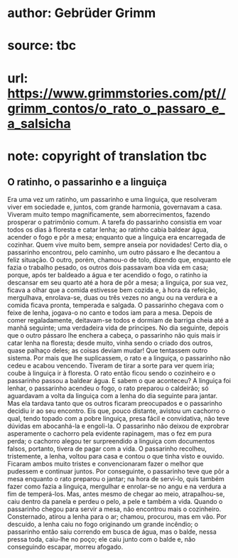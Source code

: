 # author: Gebrüder Grimm
# source: tbc
# url: https://www.grimmstories.com/pt//grimm_contos/o_rato_o_passaro_e_a_salsicha
# note: copyright of translation tbc

## O ratinho, o passarinho e a linguiça 

Era uma vez um ratinho, um passarinho e uma linguiça, que resolveram
viver em sociedade e, juntos, com grande harmonia, governavam a casa.
Viveram muito tempo magnificamente, sem aborrecimentos, fazendo
prosperar o patrimônio comum. A tarefa do passarinho consistia em voar
todos os dias à floresta e catar lenha; ao ratinho cabia baldear água,
acender o fogo e pôr a mesa; enquanto que a linguiça era encarregada de
cozinhar.
Quem vive muito bem, sempre anseia por novidades! Certo dia, o
passarinho encontrou, pelo caminho, um outro pássaro e lhe decantou a
feliz situação. O outro, porém, chamou-o de tolo, dizendo que, enquanto
ele fazia o trabalho pesado, os outros dois passavam boa vida em casa;
porque, após ter baldeado a água e ter acendido o fogo, o ratinho ia
descansar em seu quarto até a hora de pôr a mesa; a linguiça, por sua
vez, ficava a olhar que a comida estivesse bem cozida e, à hora da
refeição, mergulhava, enrolava-se, duas ou três vezes no angu ou na
verdura e a comida ficava pronta, temperada e salgada. O passarinho
chegava com o feixe de lenha, jogava-o no canto e todos iam para a mesa.
Depois de comer regaladamente, deitavam-se todos e dormiam de barriga
cheia até a manhã seguinte; uma verdadeira vida de príncipes.
No dia seguinte, depois que o outro pássaro lhe enchera a cabeça, o
passarinho não quis mais ir catar lenha na floresta; desde muito, vinha
sendo o criado dos outros, quase palhaço deles; as coisas deviam mudar!
Que tentassem outro sistema.
Por mais que lhe suplicassem, o rato e a linguiça, o passarinho não
cedeu e acabou vencendo. Tiveram de tirar a sorte para ver quem iria;
coube à linguiça ir à floresta. O rato então ficou sendo o cozinheiro e
o passarinho passou a baldear água.
E sabem o que aconteceu?
A linguiça foi lenhar, o passarinho acendeu o fogo, o rato preparou o
caldeirão; só aguardavam a volta da linguiça com a lenha do dia seguinte
para jantar. Mas ela tardava tanto que os outros ficaram preocupados e o
passarinho decidiu ir ao seu encontro. Eis que, pouco distante, avistou
um cachorro o qual, tendo topado com a pobre linguiça, presa fácil e
convidativa, não teve dúvidas em abocanhá-la e engoli-la.
O passarinho não deixou de exprobrar asperamente o cachorro pela
evidente rapinagem, mas o fez em pura perda; o cachorro alegou ter
surpreendido a linguiça com documentos falsos, portanto, tivera de pagar
com a vida.
O passarinho recolheu, tristemente, a lenha, voltou para casa e contou o
que tinha visto e ouvido. Ficaram ambos muito tristes e convencionaram
fazer o melhor que pudessem e continuar juntos. Por conseguinte, o
passarinho teve que pôr a mesa enquanto o rato preparou o jantar; na
hora de servi-lo, quis também fazer como fazia a linguiça, mergulhar e
enrolar-se no angu e na verdura a fim de temperá-los. Mas, antes mesmo
de chegar ao meio, atrapalhou-se, caiu dentro da panela e perdeu o pelo,
a pele e também a vida.
Quando o passarinho chegou para servir a mesa, não encontrou mais o
cozinheiro. Consternado, atirou a lenha para o ar; chamou, procurou, mas
em vão. Por descuido, a lenha caiu no fogo originando um grande
incêndio; o passarinho então saiu correndo em busca de água, mas o
balde, nessa pressa toda, caiu-lhe no poço; ele caiu junto com o balde
e, não conseguindo escapar, morreu afogado.

